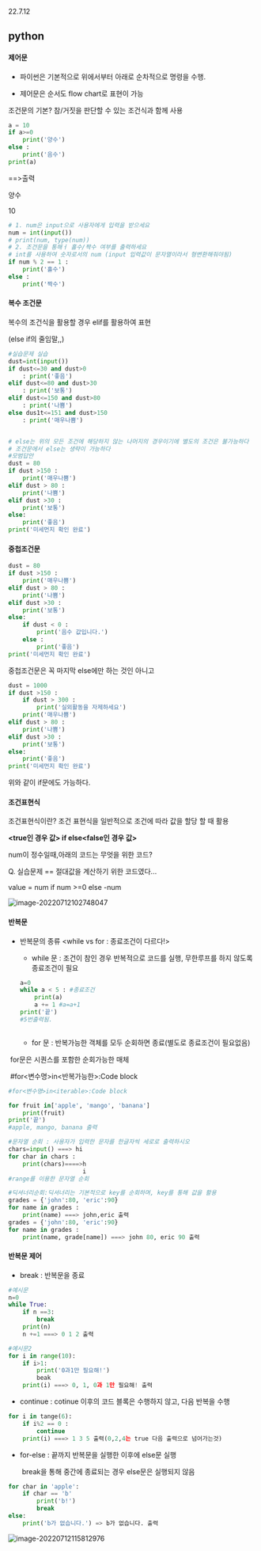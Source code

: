 22.7.12

## python 

#### 제어문

- 파이썬은 기본적으로 위에서부터 아래로 순차적으로 명령을 수행.

- 제어문은 순서도  flow chart로 표현이 가능



조건문의 기본? 참/거짓을 판단할 수 있는 조건식과 함께 사용

```python
a = 10
if a>=0
	print('양수')
else :
	print('음수')
print(a)
```

==>출력

양수

10

```python
# 1. num은 input으로 사용자에게 입력을 받으세요
num = int(input())
# print(num, type(num))
# 2. 조건문을 통해ㅓ 홀수/짝수 여부를 출력하세요
# int를 사용하여 숫자로서의 num (input 입력값이 문자열이라서 형변환해줘야됨)
if num % 2 == 1 :
    print('홀수')
else :
    print('짝수')
```



#### 복수 조건문

복수의 조건식을 활용할 경우 elif를 활용하여 표현

(else if의 줄임말,,)

```python
#실습문제 실습
dust=int(input())
if dust<=30 and dust>0
    : print('좋음')
elif dust<=80 and dust>30
    : print('보통')
elif dust<=150 and dust>80
    : print('나쁨')
else dus1t<=151 and dust>150
    : print('매우나쁨')


# else는 위의 모든 조건에 해당하지 않는 나머지의 경우이기에 별도의 조건은 불가능하다
# 조건문에서 else는 생략이 가능하다
#모범답안
dust = 80
if dust >150 :
    print('매우나쁨')
elif dust > 80 :
    print('나쁨')
elif dust >30 :
    print('보통')
else:
    print('좋음')
print('미세먼지 확인 완료')
```



#### 중첩조건문

```python
dust = 80
if dust >150 :
    print('매우나쁨')
elif dust > 80 :
    print('나쁨')
elif dust >30 :
    print('보통')
else:
    if dust < 0 :
        print('음수 값입니다.')
    else :
        print('좋음')
print('미세먼지 확인 완료')
```

중첩조건문은 꼭 마지막 else에만 하는 것인 아니고

```python
dust = 1000
if dust >150 :
    if dust > 300 :
        print('실외활동을 자제하세요')
    print('매우나쁨')
elif dust > 80 :
    print('나쁨')
elif dust >30 :
    print('보통')
else:
    print('좋음')
print('미세먼지 확인 완료')
```

위와 같이 if문에도 가능하다.





#### 조건표현식

조건표현식이란? 조건 표현식을 일반적으로 조건에 따라 값을 할당 할 때 활용

**<true인 경우 값> if <expression>else<false인 경우 값>**

num이 정수일때,아래의 코드는 무엇을 위한 코드?

Q. 실습문제 == 절대값을 계산하기 위한 코드였다...

value = num if num >=0 else -num

![image-20220712102748047](python2.assets/image-20220712102748047.png)



#### 반복문

* 반복문의 종류 <while vs for : 종료조건이 다르다!>                                                                                                                                                                         

  - while 문 : 조건이 참인 경우 반복적으로 코드를 실행, 무한루프를 하지 않도록 종료조건이 필요

  ```python
  a=0
  while a < 5 : #종료조건
      print(a)
      a += 1 #a=a+1 
  print('끝')
  #5번출력됨. 
  ```

  ```python
  ```

  

  - for 문 : 반복가능한 객체를 모두 순회하면 종료(별도로 종료조건이 필요없음)

​							 for문은 시퀀스를 포함한 순회가능한 매체

​		#for<변수명>in<반복가능한>:Code block

```python
#for<변수명>in<iterable>:Code block

for fruit in['apple', 'mango', 'banana']
	print(fruit)
print('끝')
#apple, mango, banana 출력
```

```python
#문자열 순회 : 사용자가 입력한 문자를 한글자씩 세로로 출력하시오
chars=input() ===> hi
for char in chars :
    print(chars)====>h
    				 i
#range를 이용한 문자열 순회

#딕셔너리순회:딕셔너리는 기본적으로 key를 순회하며, key를 통해 값을 활용
grades = {'john':80, 'eric':90}
for name in grades :
    print(name) ===> john,eric 출력
grades = {'john':80, 'eric':90}
for name in grades :
    print(name, grade[name]) ===> john 80, eric 90 출력
```



#### 반복문 제어

- break : 반복문을 종료

```python
#예시문
n=0
while True:
    if n ==3:
        break
    print(n)
    n +=1 ===> 0 1 2 출력

#예시문2
for i in range(10):
    if i>1:
        print('0과1만 필요해!')
        beak
    print(i) ===> 0, 1, 0과 1만 필요해! 출력
```



- continue : cotinue 이후의 코드 블록은 수행하지 않고, 다음 반복을 수행

```python
for i in tange(6):
    if i%2 == 0 :
        continue
    print(i) ===> 1 3 5 출력(0,2,4는 true 다음 출력으로 넘어가는것)
```



- for-else : 끝까지 반복문을 실행한 이후에 else문 실행

  ​				break을 통해 중간에 종료되는 경우 else문은 실행되지 않음

```python
for char in 'apple':
    if char == 'b'
    	print('b!')
        break
else:
    print('b가 없습니다.') => b가 없습니다. 출력
```



![image-20220712115812976](python2.assets/image-20220712115812976.png)